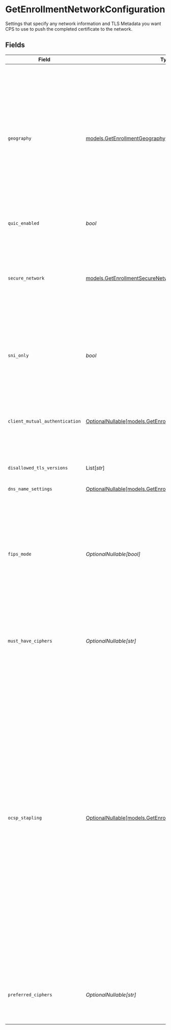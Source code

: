 # GetEnrollmentNetworkConfiguration

Settings that specify any network information and TLS Metadata you want CPS to use to push the completed certificate to the network.


## Fields

| Field                                                                                                                                                                                                                                                                                                                                                                                                                                                                                                                                                                                                                                                                                                                                               | Type                                                                                                                                                                                                                                                                                                                                                                                                                                                                                                                                                                                                                                                                                                                                                | Required                                                                                                                                                                                                                                                                                                                                                                                                                                                                                                                                                                                                                                                                                                                                            | Description                                                                                                                                                                                                                                                                                                                                                                                                                                                                                                                                                                                                                                                                                                                                         |
| --------------------------------------------------------------------------------------------------------------------------------------------------------------------------------------------------------------------------------------------------------------------------------------------------------------------------------------------------------------------------------------------------------------------------------------------------------------------------------------------------------------------------------------------------------------------------------------------------------------------------------------------------------------------------------------------------------------------------------------------------- | --------------------------------------------------------------------------------------------------------------------------------------------------------------------------------------------------------------------------------------------------------------------------------------------------------------------------------------------------------------------------------------------------------------------------------------------------------------------------------------------------------------------------------------------------------------------------------------------------------------------------------------------------------------------------------------------------------------------------------------------------- | --------------------------------------------------------------------------------------------------------------------------------------------------------------------------------------------------------------------------------------------------------------------------------------------------------------------------------------------------------------------------------------------------------------------------------------------------------------------------------------------------------------------------------------------------------------------------------------------------------------------------------------------------------------------------------------------------------------------------------------------------- | --------------------------------------------------------------------------------------------------------------------------------------------------------------------------------------------------------------------------------------------------------------------------------------------------------------------------------------------------------------------------------------------------------------------------------------------------------------------------------------------------------------------------------------------------------------------------------------------------------------------------------------------------------------------------------------------------------------------------------------------------- |
| `geography`                                                                                                                                                                                                                                                                                                                                                                                                                                                                                                                                                                                                                                                                                                                                         | [models.GetEnrollmentGeography](../models/getenrollmentgeography.md)                                                                                                                                                                                                                                                                                                                                                                                                                                                                                                                                                                                                                                                                                | :heavy_check_mark:                                                                                                                                                                                                                                                                                                                                                                                                                                                                                                                                                                                                                                                                                                                                  | Specifies the type of network where you want to deploy your certificate.  Use `core` to deploy across most of the world except for specially licensed areas.  Use `china+core` to include China, or `russia+core` to include Russia. Any non-`core` deployment needs to be enabled on your contract based on approval from the Chinese or Russian governments.                                                                                                                                                                                                                                                                                                                                                                                      |
| `quic_enabled`                                                                                                                                                                                                                                                                                                                                                                                                                                                                                                                                                                                                                                                                                                                                      | *bool*                                                                                                                                                                                                                                                                                                                                                                                                                                                                                                                                                                                                                                                                                                                                              | :heavy_check_mark:                                                                                                                                                                                                                                                                                                                                                                                                                                                                                                                                                                                                                                                                                                                                  | Set to `true` to enable QUIC protocol.                                                                                                                                                                                                                                                                                                                                                                                                                                                                                                                                                                                                                                                                                                              |
| `secure_network`                                                                                                                                                                                                                                                                                                                                                                                                                                                                                                                                                                                                                                                                                                                                    | [models.GetEnrollmentSecureNetwork](../models/getenrollmentsecurenetwork.md)                                                                                                                                                                                                                                                                                                                                                                                                                                                                                                                                                                                                                                                                        | :heavy_check_mark:                                                                                                                                                                                                                                                                                                                                                                                                                                                                                                                                                                                                                                                                                                                                  | Identifies the type of deployment network. `enhanced-tls` means Akamai's more secure network with PCI compliance capability, while `standard-tls` means Akamai's standard secure network.                                                                                                                                                                                                                                                                                                                                                                                                                                                                                                                                                           |
| `sni_only`                                                                                                                                                                                                                                                                                                                                                                                                                                                                                                                                                                                                                                                                                                                                          | *bool*                                                                                                                                                                                                                                                                                                                                                                                                                                                                                                                                                                                                                                                                                                                                              | :heavy_check_mark:                                                                                                                                                                                                                                                                                                                                                                                                                                                                                                                                                                                                                                                                                                                                  | SNI settings for your enrollment. Set to `true` to enable SNI-only for the enrollment. This setting cannot be changed once an enrollment is created.                                                                                                                                                                                                                                                                                                                                                                                                                                                                                                                                                                                                |
| `client_mutual_authentication`                                                                                                                                                                                                                                                                                                                                                                                                                                                                                                                                                                                                                                                                                                                      | [OptionalNullable[models.GetEnrollmentClientMutualAuthentication]](../models/getenrollmentclientmutualauthentication.md)                                                                                                                                                                                                                                                                                                                                                                                                                                                                                                                                                                                                                            | :heavy_minus_sign:                                                                                                                                                                                                                                                                                                                                                                                                                                                                                                                                                                                                                                                                                                                                  | The configuration for client mutual authentication. Specifies the trust chain that verifies client certificates and some configuration options.                                                                                                                                                                                                                                                                                                                                                                                                                                                                                                                                                                                                     |
| `disallowed_tls_versions`                                                                                                                                                                                                                                                                                                                                                                                                                                                                                                                                                                                                                                                                                                                           | List[*str*]                                                                                                                                                                                                                                                                                                                                                                                                                                                                                                                                                                                                                                                                                                                                         | :heavy_minus_sign:                                                                                                                                                                                                                                                                                                                                                                                                                                                                                                                                                                                                                                                                                                                                  | Specify the TLS protocol versions you want to disallow.                                                                                                                                                                                                                                                                                                                                                                                                                                                                                                                                                                                                                                                                                             |
| `dns_name_settings`                                                                                                                                                                                                                                                                                                                                                                                                                                                                                                                                                                                                                                                                                                                                 | [OptionalNullable[models.GetEnrollmentDNSNameSettings]](../models/getenrollmentdnsnamesettings.md)                                                                                                                                                                                                                                                                                                                                                                                                                                                                                                                                                                                                                                                  | :heavy_minus_sign:                                                                                                                                                                                                                                                                                                                                                                                                                                                                                                                                                                                                                                                                                                                                  | DNS name settings.                                                                                                                                                                                                                                                                                                                                                                                                                                                                                                                                                                                                                                                                                                                                  |
| `fips_mode`                                                                                                                                                                                                                                                                                                                                                                                                                                                                                                                                                                                                                                                                                                                                         | *OptionalNullable[bool]*                                                                                                                                                                                                                                                                                                                                                                                                                                                                                                                                                                                                                                                                                                                            | :heavy_minus_sign:                                                                                                                                                                                                                                                                                                                                                                                                                                                                                                                                                                                                                                                                                                                                  | Enables Federal Information Processing Standards (FIPS) for the enrollment. When enabled, you need to use an active (non-deprecated) cipher profile for both `mustHaveCiphers` and `preferredCiphers`. For details, see [Update SSL/TLS cipher profiles](doc:cipher-profiles).                                                                                                                                                                                                                                                                                                                                                                                                                                                                      |
| `must_have_ciphers`                                                                                                                                                                                                                                                                                                                                                                                                                                                                                                                                                                                                                                                                                                                                 | *OptionalNullable[str]*                                                                                                                                                                                                                                                                                                                                                                                                                                                                                                                                                                                                                                                                                                                             | :heavy_minus_sign:                                                                                                                                                                                                                                                                                                                                                                                                                                                                                                                                                                                                                                                                                                                                  | Ciphers that you definitely want to include for your enrollment while deploying it on the network. Defaults to `ak-akamai-default` when it is not set.                                                                                                                                                                                                                                                                                                                                                                                                                                                                                                                                                                                              |
| `ocsp_stapling`                                                                                                                                                                                                                                                                                                                                                                                                                                                                                                                                                                                                                                                                                                                                     | [OptionalNullable[models.GetEnrollmentOcspStapling]](../models/getenrollmentocspstapling.md)                                                                                                                                                                                                                                                                                                                                                                                                                                                                                                                                                                                                                                                        | :heavy_minus_sign:                                                                                                                                                                                                                                                                                                                                                                                                                                                                                                                                                                                                                                                                                                                                  | Enable OCSP stapling for the enrollment. OCSP Stapling improves performance by including a valid OCSP response in every TLS handshake. Specify OCSP Stapling if you want to improve performance by allowing your site's visitors to query the Online Certificate Status Protocol (OCSP) server at regular intervals to obtain a signed time-stamped OCSP response. This response needs to be signed by the CA, not the server, therefore ensuring security. Disable OSCP Stapling if you want your site's visitors to contact the CA directly for an OSCP response. You can use OCSP to obtain a certificate's revocation status. You should enable this feature. Use `on` to enable OSCP Stapling, `off` to disable it, or `not-set` to ignore it. |
| `preferred_ciphers`                                                                                                                                                                                                                                                                                                                                                                                                                                                                                                                                                                                                                                                                                                                                 | *OptionalNullable[str]*                                                                                                                                                                                                                                                                                                                                                                                                                                                                                                                                                                                                                                                                                                                             | :heavy_minus_sign:                                                                                                                                                                                                                                                                                                                                                                                                                                                                                                                                                                                                                                                                                                                                  | Ciphers that you preferably want to include for your enrollment while deploying it on the network. Defaults to `ak-akamai-default` when it is not set.                                                                                                                                                                                                                                                                                                                                                                                                                                                                                                                                                                                              |